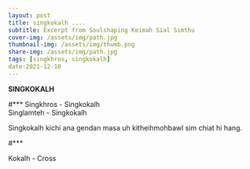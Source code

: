 ```yaml
---
layout: post  
title: singkokalh .... 
subtitle: Excerpt from Soulshaping Keimah Sial Simthu  
cover-img: /assets/img/path.jpg  
thumbnail-img: /assets/img/thumb.png  
share-img: /assets/img/path.jpg  
tags: [singkhros, singkokalh]  
date:2021-12-10
--- 
```

**SINGKOKALH**  

#***
Singkhros - Singkokalh  
Singlamteh - Singkokalh 

Singkokalh kichi ana gendan masa uh kitheihmohbawl sim chiat hi hang.  

#***

Kokalh - Cross  

